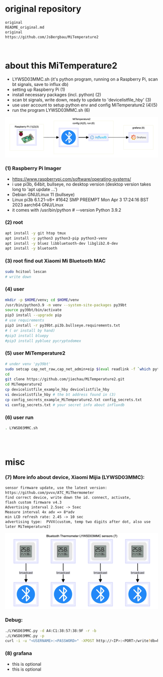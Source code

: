 # original repository

```
original 
README_original.md
original
https://github.com/JsBergbau/MiTemperature2
```

<br/>

# about this MiTemperature2

- LYWSD03MMC.sh (it's python program, running on a Raspberry Pi, scan bt signals, save to influx db)
- setting up Raspberry Pi (1)
- install necessary packages (incl. python) (2)
- scan bt signals, write down, ready to update to 'devicelistfile_hby' (3) 
- use user account to setup python env and config MiTemperature2 (4)(5)
- run the program LYWSD03MMC.sh (6)

![from repo](img/img2.png)


### (1) Raspberry Pi Imager

- https://www.raspberrypi.com/software/operating-systems/
- i use pi3b, 64bit, bullseye, no desktop version (desktop version takes long to 'apt update ...')
- Debian GNU/Linux 11 (bullseye)
- Linux pi3b 6.1.21-v8+ #1642 SMP PREEMPT Mon Apr  3 17:24:16 BST 2023 aarch64 GNU/Linux
- it comes with /usr/bin/python # --version Python 3.9.2

### (2) root
```bash
apt install -y git htop tmux
apt install -y python3 python3-pip python3-venv
apt install -y bluez libbluetooth-dev libglib2.0-dev
apt install -y bluetooth 
```

### (3) root find out Xiaomi Mi Bluetooth MAC
```bash
sudo hcitool lescan
# write down 
```

### (4) user
```bash
mkdir -p $HOME/venv; cd $HOME/venv
/usr/bin/python3.9 -m venv --system-site-packages py39bt
source py39bt/bin/activate
pip3 install --upgrade pip
# use requirements
pip3 install -r py39bt.pi3b.bullseye.requirements.txt
# ( or install by hand)
#pip3 install bluepy
#pip3 install pybluez pycryptodomex
```

### (5) user MiTemperature2
```bash
# under venv 'py39bt'
sudo setcap cap_net_raw,cap_net_admin+eip $(eval readlink -f `which python3`)
cd
git clone https://github.com/jiechau/MiTemperature2.git
cd MiTemperature2
cp devicelistfile_example_hby devicelistfile_hby
vi devicelistfile_hby # the bt address found in (3)
cp config_secrets_example_MiTemperature2.txt config_secrets.txt
vi config_secrets.txt # your secret info about influxdb
```

### (6) user run
```bash
. LYWSD03MMC.sh
```

<br/><br/>

# misc


### (7) More info about device, Xiaomi Mijia (LYWSD03MMC):
```
sensor firmware update, use the latest version:
https://github.com/pvvx/ATC_MiThermometer 
find correct device, write down the id. connect, activate,
flash custom firmware v4.3
Advertising interval 2.5sec -> 5sec 
Measure interval 4x adv => 8*adv
min LCD refresh rate: 2.45 -> 10 sec
advertising type:  PVVX(custom, temp two digits after dot, also use later MiTemperature2)
```
![from repo](img/img1.png)

### Debug:
```bash
./LYWSD03MMC.py -d A4:C1:38:57:38:9F -r -b
./LYWSD03MMC.py -p
curl -i -u "<USERNAME>:<PASSWORD>" -XPOST http://<IP>:<PORT>/write?db=home\&precision=s --data-binary "sensor_hby,sensorname=HBY_livingroom temperature=28.3,humidity=77,voltage=2.95"
```

### (8) grafana
- this is optional
- this is optional